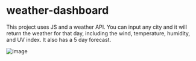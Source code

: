 # weather-dashboard

This project uses JS and a weather API. You can input any city and it will return the weather for that day, including the wind, temperature, humidity, and UV index. It also has a 5 day forecast.

![image](https://user-images.githubusercontent.com/91573109/160026571-a0dcae12-b13e-4ff0-a62f-b695df5959cd.png)
